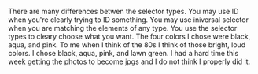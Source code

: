 There are many differences betwen the selector types. You may use ID when you're clearly trying to ID something. You may use iniversal selector when you are matching the elements of any type. You use the selector types to cleary choose what you want.
The four colors I chose were black, aqua, and pink. To me when I think of the 80s I think of those bright, loud colors. I chose black, aqua, pink, and lawn green.
I had a hard time this week getting the photos to become jpgs and I do not think I properly did it. 